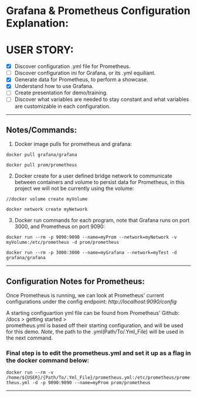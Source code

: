 # Grafana & Prometheus Configuration Explanation:

# USER STORY:
- [x] Discover configuration .yml file for Prometheus.
- [ ] Discover configuration ini for Grafana, or its .yml equiliant. 
- [x] Generate data for Prometheus, to perform a showcase.
- [x] Understand how to use Grafana.
- [ ] Create presentation for demo/training.
- [ ] Discover what variables are needed to stay constant and what variables are customizable in each configuration.

---
## Notes/Commands: 

1. Docker image pulls for prometheus and grafana:

`docker pull grafana/grafana`

`docker pull prom/prometheus`

2. Docker create for a user defined bridge network to communicate between containers and volume to persist data for Prometheus, in this project we will not be currently using the volume: 

`//docker volume create myVolume`

`docker network create myNetwork`

3. Docker run commands for each program, note that Grafana runs on port 3000, and Prometheus on port 9090:

`docker run --rm -p 9090:9090 --name=myProm --network=myNetwork -v myVolume:/etc/prometheus -d prom/prometheus`

`docker run --rm -p 3000:3000 --name=myGrafana --network=myTest -d  grafana/grafana`

---
## Configuration Notes for Prometheus:
Once Prometheus is running, we can look at Prometheus' current configurations under the config endpoint: 
    *http://localhost:9090/config*

A starting configuartion yml file can be found from Prometheus' Github: /docs > getting started >  
prometheus.yml is based off their starting configuration, and will be used for this demo. *Note*, the path to the .yml(Path/To/.Yml_File) will be used in the next command.

### Final step is to edit the prometheus.yml and set it up as a flag in the docker command below: 

`docker run --rm -v /home/${USER}/{Path/To/.Yml_File}/prometheus.yml:/etc/prometheus/prometheus.yml -d -p 9090:9090 --name=myProm prom/prometheus` 

---






